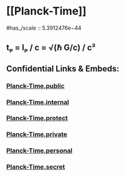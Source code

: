 
# [[Planck-Time]] 

#has_/scale :: 5.3912476e−44 


## tₚ  = lₚ / c = √(ℏ G/c) / c² 


## Confidential Links & Embeds: 

### [Planck-Time.public](/_public\Unit\Planck-Unit/Planck-Time.public.md) 

### [Planck-Time.internal](/_internal\Unit\Planck-Unit/Planck-Time.internal.md) 

### [Planck-Time.protect](/_protect\Unit\Planck-Unit/Planck-Time.protect.md) 

### [Planck-Time.private](/_private\Unit\Planck-Unit/Planck-Time.private.md) 

### [Planck-Time.personal](/_personal\Unit\Planck-Unit/Planck-Time.personal.md) 

### [Planck-Time.secret](/_secret\Unit\Planck-Unit/Planck-Time.secret.md)

